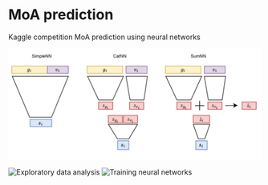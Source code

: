 # MoA prediction
Kaggle competition MoA prediction using neural networks 

![archs](architectures.png)

![Exploratory data analysis](DataExploration.ipynb)
![Training neural networks](SimpleNN_CV.ipynb)